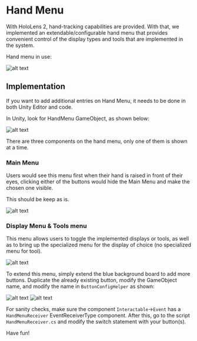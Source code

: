 # Hand Menu  

With HoloLens 2, hand-tracking capabilities are provided. With that, we implemented an extendable/configurable hand menu that provides convenient control of the display types and tools that are implemented in the system.

Hand menu in use:

![alt text](/Images/HandMenu.png "HandMenu")  

## Implementation

If you want to add additional entries on Hand Menu, it needs to be done in both Unity Editor and code.

In Unity, look for HandMenu GameObject, as shown below:

![alt text](/Images/HandMenuinUnity.PNG "HandMenuUnity")  

There are three components on the hand menu, only one of them is shown at a time.  

### Main Menu

Users would see this menu first when their hand is raised in front of their eyes, clicking either of the buttons would hide the Main Menu and make the chosen one visible. 

This should be keep as is.

![alt text](/Images/MainMenu.PNG "MainMenu")  

### Display Menu & Tools menu

This menu allows users to toggle the implemented displays or tools, as well as to bring up the specialized menu for the display of choice (no specialized menu for tool).

![alt text](/Images/DisplayMenu.PNG "DisplayMenu")  

To extend this menu, simply extend the blue background board to add more buttons. Duplicate the already existing button, modify the GameObject name, and modify the name in `ButtonConfigHelper` as shown:  

![alt text](/Images/DisplayMenu2.PNG "DisplayMenu2")
![alt text](/Images/DisplayMenu3.PNG "DisplayMenu3")  

For sanity checks, make sure the component `Interactable`->`Event` has a `HandMenuReceiver` EventReceiverType component.
After this, go to the script `HandMenuReceiver.cs` and modify the switch statement with your button(s).

Have fun!  
